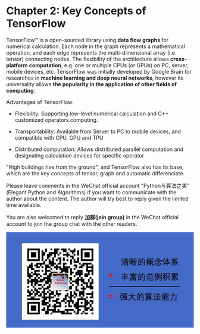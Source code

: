 # Chapter 2: Key Concepts of TensorFlow

TensorFlow™ is a open-sourced library using **data flow graphs** for numerical calculation. Each node in the graph represents a mathematical operation, and each edge represents the multi-dimensional array (i.e. tensor) connecting nodes. The flexibility of the architecture allows **cross-platform computation**, e.g. one or multiple CPUs (or GPUs) on PC, server, mobile devices, etc. TensorFlow was initially developed by Google Brain for researches in **machine learning and deep neural networks**, however its universality allows **the popularity in the application of other fields of computing**.


Advantages of TensorFlow:

* Flexibility: Supporting low-level numerical calculation and C++ customized operators.computing.

* Transportability: Available from Server to PC to mobile devices, and compatible with CPU, GPU and TPU

* Distributed computation: Allows distributed parallel computation and designating calculation devices for specific operator


"High buildings rise from the ground", and TensorFlow also has its base, which are the key concepts of tensor, graph and automatic differenciate.


Please leave comments in the WeChat official account "Python与算法之美" (Elegant Python and Algorithms) if you want to communicate with the author about the content. The author will try best to reply given the limited time available.

You are also welcomed to reply **加群(join group)** in the WeChat official account to join the group chat with the other readers.

![image.png](./data/Python与算法之美logo.jpg)
